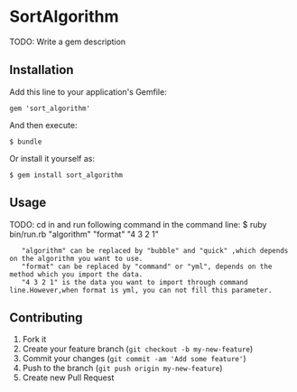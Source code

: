 # SortAlgorithm

TODO: Write a gem description

## Installation

Add this line to your application's Gemfile:

    gem 'sort_algorithm'

And then execute:

    $ bundle

Or install it yourself as:

    $ gem install sort_algorithm

## Usage

TODO: cd in and run following command in the command line:
       $ ruby bin/run.rb "algorithm" "format" "4 3 2 1"
        
       "algorithm" can be replaced by "bubble" and "quick" ,which depends on the algorithm you want to use.
       "format" can be replaced by "command" or "yml", depends on the method which you import the data.
       "4 3 2 1" is the data you want to import through command line.However,when format is yml, you can not fill this parameter.
        
    

## Contributing

1. Fork it
2. Create your feature branch (`git checkout -b my-new-feature`)
3. Commit your changes (`git commit -am 'Add some feature'`)
4. Push to the branch (`git push origin my-new-feature`)
5. Create new Pull Request
